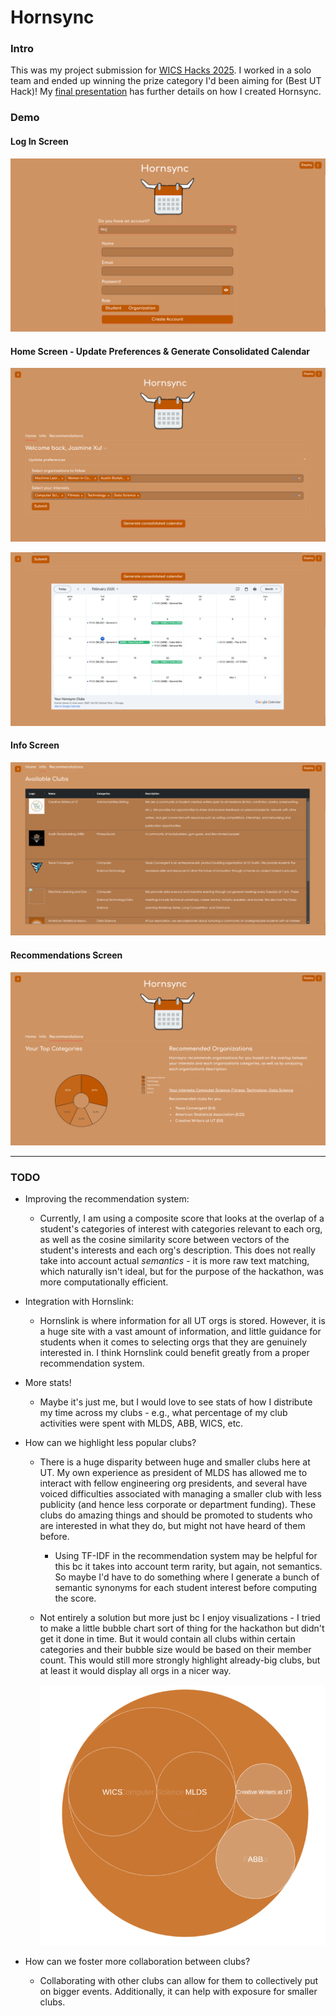 # Hornsync

### Intro

This was my project submission for [WICS Hacks 2025](https://docs.google.com/presentation/d/161yaQLD1PE5aiPMBHRwf0SrRimzXRl19yhlTOGvUMZI/edit?usp=sharing). I worked in a solo team and ended up winning the prize category I'd been aiming for (Best UT Hack)! My [final presentation](FINAL_PRESENTATION.pdf) has further details on how I created Hornsync.

### Demo

#### Log In Screen
![alt text](image-1.png)

#### Home Screen - Update Preferences & Generate Consolidated Calendar
![alt text](image-2.png)

![alt text](image-3.png)

#### Info Screen
![alt text](image-4.png)

#### Recommendations Screen
![alt text](image-5.png)

---

### TODO
* Improving the recommendation system: 
  * Currently, I am using a composite score that looks at the overlap of a student's categories of interest with categories relevant to each org, as well as the cosine similarity score between vectors of the student's interests and each org's description. This does not really take into account actual *semantics* - it is more raw text matching, which naturally isn't ideal, but for the purpose of the hackathon, was more computationally efficient. 
* Integration with Hornslink:
  * Hornslink is where information for all UT orgs is stored. However, it is a huge site with a vast amount of information, and little guidance for students when it comes to selecting orgs that they are genuinely interested in. I think Hornslink could benefit greatly from a proper recommendation system.
* More stats!
  * Maybe it's just me, but I would love to see stats of how I distribute my time across my clubs - e.g., what percentage of my club activities were spent with MLDS, ABB, WICS, etc. 
* How can we highlight less popular clubs?
  * There is a huge disparity between huge and smaller clubs here at UT. My own experience as president of MLDS has allowed me to interact with fellow engineering org presidents, and several have voiced difficulties associated with managing a smaller club with less publicity (and hence less corporate or department funding). These clubs do amazing things and should be promoted to students who are interested in what they do, but might not have heard of them before.
    * Using TF-IDF in the recommendation system may be helpful for this bc it takes into account term rarity, but again, not semantics. So maybe I'd have to do something where I generate a bunch of semantic synonyms for each student interest before computing the score.
  * Not entirely a solution but more just bc I enjoy visualizations - I tried to make a little bubble chart sort of thing for the hackathon but didn't get it done in time. But it would contain all clubs within certain categories and their bubble size would be based on their member count. This would still more strongly highlight already-big clubs, but at least it would display all orgs in a nicer way.

    ![alt text](image-6.png)

* How can we foster more collaboration between clubs?
  * Collaborating with other clubs can allow for them to collectively put on bigger events. Additionally, it can help with exposure for smaller clubs.